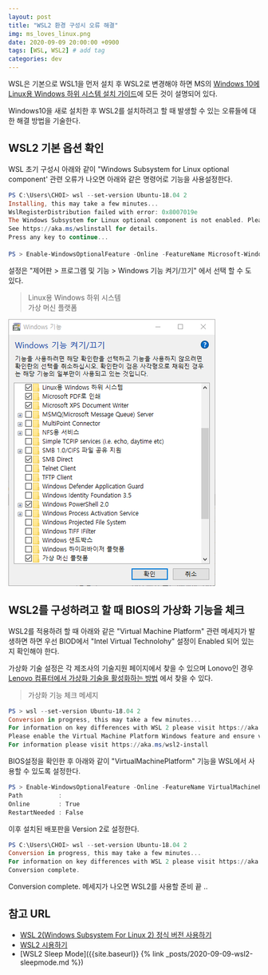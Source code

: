 ```yaml
---
layout: post
title: "WSL2 환경 구성시 오류 해결"
img: ms_loves_linux.png
date: 2020-09-09 20:00:00 +0900
tags: [WSL, WSL2] # add tag
categories: dev
---
```



WSL은 기본으로 WSL1을 먼저 설치 후 WSL2로 변경해야 하면 MS의 [Windows 10에 Linux용 Windows 하위 시스템 설치 가이드](https://docs.microsoft.com/ko-kr/windows/wsl/install-win10)에 모든 것이 설명되어 있다. 

Windows10을 새로 설치한 후 WSL2를 설치하려고 할 때 발생할 수 있는 오류들에 대한 해결 방법을 기술한다.   

## WSL2 기본 옵션 확인 

WSL 초기 구성시 아래와 같이 "Windows Subsystem for Linux optional component' 관련 오류가 나오면 아래와 같은 명령어로 기능을 사용설정한다. 

```powershell
PS C:\Users\CHOI> wsl --set-version Ubuntu-18.04 2
Installing, this may take a few minutes...
WslRegisterDistribution failed with error: 0x8007019e
The Windows Subsystem for Linux optional component is not enabled. Please enable it and try again.
See https://aka.ms/wslinstall for details.
Press any key to continue...

PS > Enable-WindowsOptionalFeature -Online -FeatureName Microsoft-Windows-Subsystem-Linux
```

설정은 "제어판 > 프로그램 및 기능 > Windows 기능 켜기/끄기" 에서 선택 할 수 도 있다. 

> Linux용 Windows 하위 시스템  
> 가상 머신 플랫폼  

![Windows 기능 켜기/끄기]({{site.baseurl}}/assets/img/../../../../assets/img/component_setting.png)


## WSL2를 구성하려고 할 때 BIOS의 가상화 기능을 체크  

WSL2를 적용하려 할 때 아래와 같은 "Virtual Machine Platform" 관련 메세지가 발생하면 하면 우선 BIOD에서 "Intel Virtual Technolohy" 설정이 Enabled 되어 있는지 확인해야 한다. 

가상화 기술 설정은 각 제조사의 기술지원 페이지에서 찾을 수 있으며 Lonovo인 경우 [Lenovo 컴퓨터에서 가상화 기술을 활성화하는 방법](https://pcsupport.lenovo.com/kr/ko/products/desktops-and-all-in-ones/y-series/y700-34ish/solutions/ht500006) 에서 찾을 수 있다. 

> 가상화 기능 체크 메세지 

```powershell
PS > wsl --set-version Ubuntu-18.04 2
Conversion in progress, this may take a few minutes...
For information on key differences with WSL 2 please visit https://aka.ms/wsl2
Please enable the Virtual Machine Platform Windows feature and ensure virtualization is enabled in the BIOS.
For information please visit https://aka.ms/wsl2-install 
```  

BIOS설정을 확인한 후 아래와 같이 "VirtualMachinePlatform" 기능을 WSL에서 사용할 수 있도록 설정한다. 

```powershell
PS > Enable-WindowsOptionalFeature -Online -FeatureName VirtualMachinePlatform, Microsoft-Windows-subsystem-Linux        
Path          :
Online        : True
RestartNeeded : False 
```

이후 설치된 배포판을 Version 2로 설정한다. 

```powershell
PS C:\Users\CHOI> wsl --set-version Ubuntu-18.04 2
Conversion in progress, this may take a few minutes...
For information on key differences with WSL 2 please visit https://aka.ms/wsl2
Conversion complete.
```
Conversion complete. 메세지가 나오면 WSL2를 사용할 준비 끝 .. 

## 참고 URL
- [WSL 2(Windows Subsystem For Linux 2) 정식 버전 사용하기](https://www.lesstif.com/software-architect/wsl-2-windows-subsystem-for-linux-2-89555812.html)  
- [WSL2 시용하기](https://www.lesstif.com/software-architect/wsl-2-windows-subsystem-for-linux-2-preview-71401661.html)
- [WSL2 Sleep Mode]({{site.baseurl}} {% link _posts/2020-09-09-wsl2-sleepmode.md %})  
